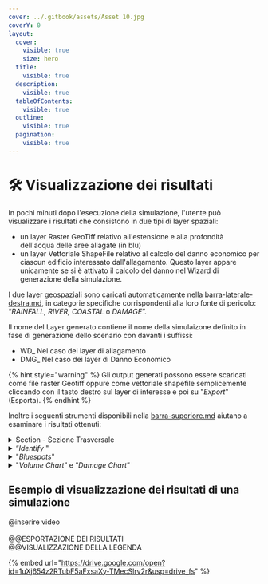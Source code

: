 ```yaml
---
cover: ../.gitbook/assets/Asset 10.jpg
coverY: 0
layout:
  cover:
    visible: true
    size: hero
  title:
    visible: true
  description:
    visible: true
  tableOfContents:
    visible: true
  outline:
    visible: true
  pagination:
    visible: true
---
```


# 🛠️ Visualizzazione dei risultati

In pochi minuti dopo l'esecuzione della simulazione, l'utente può  visualizzare i risultati che consistono in due tipi di layer spaziali:&#x20;

* un layer Raster GeoTiff relativo all'estensione e alla  profondità dell'acqua delle aree allagate (in blu)&#x20;
* un layer Vettoriale ShapeFile relativo al calcolo del  danno economico per ciascun edificio interessato dall'allagamento. Questo layer appare unicamente se si è attivato il calcolo del danno nel Wizard di generazione della simulazione.

I due layer geospaziali sono caricati automaticamente nella [barra-laterale-destra.md](../saferplaces-interfaccia-gui-web/barra-laterale-destra.md "mention"), in categorie specifiche corrispondenti alla loro fonte di pericolo: “_RAINFALL, RIVER, COASTAL_ o _DAMAGE_”.&#x20;

Il nome del Layer generato contiene il nome della simulaizone definito in fase di generazione dello scenario con davanti i suffissi:

* WD\_ Nel caso dei layer di allagamento
* DMG\_ Nel caso dei layer di Danno Economico

{% hint style="warning" %}
Gli output generati possono essere scaricati come file raster Geotiff oppure come vettoriale shapefile semplicemente cliccando con il tasto destro sul layer di interesse e poi su "_Export_" (Esporta).
{% endhint %}

&#x20;Inoltre i seguenti  strumenti disponibili nella [barra-superiore.md](../saferplaces-interfaccia-gui-web/barra-superiore.md "mention") aiutano a esaminare i risultati ottenuti:&#x20;



<details>

<summary>Section  - Sezione Trasversale</summary>

![](<../.gitbook/assets/image (10).png>)

lo strumento "_Section_" consente di ottenere facilmente la profondità dell'acqua per una sezione specifica, semplicemente tracciando una linea su qualsiasi layer di profondità dell'acqua. Nella parte inferiore dello schermo si apre una nuova finestra in cui viene visualizzata la sezione trasversale dell'area selezionata.

![](<../.gitbook/assets/image (11).png>)

</details>

<details>

<summary>“<em>Identify</em> " </summary>

![](<../.gitbook/assets/image (14).png>)

Lo Strumento “_Identify_ " (Identifica), presente nella [barra-superiore.md](../saferplaces-interfaccia-gui-web/barra-superiore.md "mention") permette di visualizzare le informazioni in corrispondenza di un punto di interrogazione per i layer geospaziali attivi sulla [barra-laterale-destra.md](../saferplaces-interfaccia-gui-web/barra-laterale-destra.md "mention")

Il valore che si può visualizzare è ralitivo alla profondità dell'acqua per il layer di allagamento attivo e/o il danno economico per l'edificio selezionato relativamente ai layer di danno economico attivi.

I risultati di questo strumento appariranno nel corrispondente pannello delle attività sulla sinistra.

<img src="../.gitbook/assets/image (13).png" alt="" data-size="original">





</details>

<details>

<summary>"<em>Bluespots</em>" </summary>

![](<../.gitbook/assets/image (15).png>)

Lo strumento "_Bluespots_" è un tool di analisi specifica dei risultati relativi a [simulazione-allagamento-pluviale.md](../simulazioni-allagamento-pericolo-e-danno/definizione-scenario-source-scenarios/simulazione-allagamento-pluviale.md "mention") ottenute dal modello [safer\_rain.md](../simulazioni-allagamento-pericolo-e-danno/modelli-di-allagamento-hazard-saferplaces/safer\_rain.md "mention").&#x20;

Esso è presente  nella [barra-superiore.md](../saferplaces-interfaccia-gui-web/barra-superiore.md "mention") ed una volta attivato richiede di selezionare nel menu a tendina il  [#nome-simulazione](../simulazioni-allagamento-pericolo-e-danno/definizione-scenario-source-scenarios/simulazione-allagamento-costiero.md#nome-simulazione "mention")per la [simulazione-allagamento-pluviale.md](../simulazioni-allagamento-pericolo-e-danno/definizione-scenario-source-scenarios/simulazione-allagamento-pluviale.md "mention") in cui si vuole procedere nell'analisi.

Una volta attivato, si accenderanno automaticamente nella [barra-laterale-sinistra.md](../saferplaces-interfaccia-gui-web/barra-laterale-sinistra.md "mention")i layers del gruppo [#bluespots](visualizzazione-dei-risultati.md#bluespots "mention"), muovendosi con il mouse nei diversi sotto-bacini si attiveranno nella [barra-laterale-destra.md](../saferplaces-interfaccia-gui-web/barra-laterale-destra.md "mention")una specifica finestra con le singole voci del bilancio di massa del sotto-bacino in esame, mentre nella mappa verranno evidenziati i seguenti sotto-bacini:

* i bacini (VERDE) che afferiscono volume verso il bluespot in esame (BLUE)
* i bacini (ROSSO) che riceveono volume dal bacino in esame (BLUE)

<img src="../.gitbook/assets/image (16).png" alt="" data-size="original">

Nella [barra-laterale-sinistra.md](../saferplaces-interfaccia-gui-web/barra-laterale-sinistra.md "mention")le voci del bilancio idrologico sono le seguenti:

* Scenario= [#nome-simulazione](../simulazioni-allagamento-pericolo-e-danno/definizione-scenario-source-scenarios/simulazione-allagamento-pluviale.md#nome-simulazione "mention") dello scenario di [simulazione-allagamento-pluviale.md](../simulazioni-allagamento-pericolo-e-danno/definizione-scenario-source-scenarios/simulazione-allagamento-pluviale.md "mention")
* bluespot-d= identificativo del sotto bacino/depressione
* Bluespot Volume = Volume in mc della depressione vuota
* Rain Volume = Volume di acqua che riempie la depressione per la pioggia
* Spill Volume = Volume in mc di acqua che riempie i sotto-bacino di valle (ROSSO) in caso di overspill ovvero troppo pieno
* Water Volume = Volume di acqua in mc presente nella depressione, questo valore è sempre minore uguale di Bluespot Volume
* Filling Percent % = percentuale di riempimento della depressione
* UpStream IN Volume = volume di acqua in mc che arriva dalle depressioni di monte (VERDE) che per troppo pieno (overspill) scaricano sulla depressione in esame

<img src="../.gitbook/assets/Bluespot_tool.png" alt="" data-size="original">

<img src="../.gitbook/assets/Bluespot_balance.png" alt="" data-size="original">

</details>

<details>

<summary>"<em>Volume Chart</em>” e “<em>Damage Chart</em>”</summary>

![](<../.gitbook/assets/image (19).png>)

Nella [barra-superiore.md](../saferplaces-interfaccia-gui-web/barra-superiore.md "mention") sono presenti due strumenti dedicati per interrogare sia i layer di allagamento che di danno economico mediante uno strumento di selezione areale (poligono).

Questi strumenti denominati rispettivamente  “_Volume Chart_” e “_Damage Chart_” riportano una statistica dei valori di allagamento e danno compresi nel poligono di selezione generato dall'utente.

Una volta attivato il pulsante, l'utente tendo premuto il tasto destro del mause può disegnare un poligono a mano libera.

Nella [barra-laterale-sinistra.md](../saferplaces-interfaccia-gui-web/barra-laterale-sinistra.md "mention") si attiva un task di viuslizzazzione che riporta due o più istrogrammi relativi ai layer di allagamento o danno attivati sulla [barra-laterale-destra.md](../saferplaces-interfaccia-gui-web/barra-laterale-destra.md "mention").

ATTENZIONE - Attivare sempre un layer oggetto dell'analisi altrimenti non si visualizzano istrogrammi.



![](<../.gitbook/assets/image (20).png>)

![](<../.gitbook/assets/image (21).png>)



</details>

## Esempio di visualizzazione dei risultati di una simulazione

@inserire video\
\
@@ESPORTAZIONE DEI RISULTATI\
@@VISUALIZZAZIONE DELLA LEGENDA

{% embed url="https://drive.google.com/open?id=1uXj654z2RTubF5aFxsaXy-TMecSlrv2r&usp=drive_fs" %}

